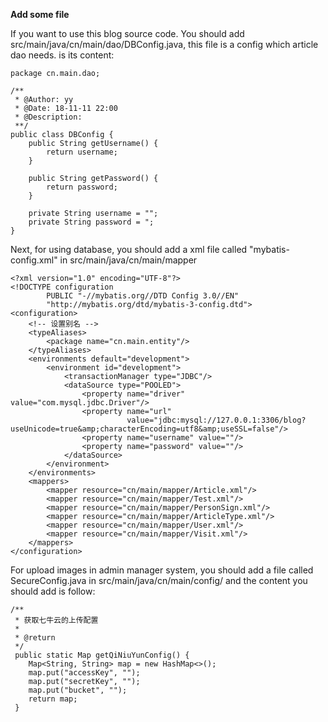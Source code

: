 **Add some file**

If you want to use this blog source code.
You should add src/main/java/cn/main/dao/DBConfig.java, this file is a config which article dao needs.
 is its content:

    package cn.main.dao;
    
    /**
     * @Author: yy
     * @Date: 18-11-11 22:00
     * @Description:
     **/
    public class DBConfig {
        public String getUsername() {
            return username;
        }
    
        public String getPassword() {
            return password;
        }
    
        private String username = "";
        private String password = ";
    }


Next, for using database, you should add a xml file called "mybatis-config.xml" in src/main/java/cn/main/mapper

    <?xml version="1.0" encoding="UTF-8"?>
    <!DOCTYPE configuration
            PUBLIC "-//mybatis.org//DTD Config 3.0//EN"
            "http://mybatis.org/dtd/mybatis-3-config.dtd">
    <configuration>
        <!-- 设置别名 -->
        <typeAliases>
            <package name="cn.main.entity"/>
        </typeAliases>
        <environments default="development">
            <environment id="development">
                <transactionManager type="JDBC"/>
                <dataSource type="POOLED">
                    <property name="driver" value="com.mysql.jdbc.Driver"/>
                    <property name="url"
                              value="jdbc:mysql://127.0.0.1:3306/blog?useUnicode=true&amp;characterEncoding=utf8&amp;useSSL=false"/>
                    <property name="username" value=""/>
                    <property name="password" value=""/>
                </dataSource>
            </environment>
        </environments>
        <mappers>
            <mapper resource="cn/main/mapper/Article.xml"/>
            <mapper resource="cn/main/mapper/Test.xml"/>
            <mapper resource="cn/main/mapper/PersonSign.xml"/>
            <mapper resource="cn/main/mapper/ArticleType.xml"/>
            <mapper resource="cn/main/mapper/User.xml"/>
            <mapper resource="cn/main/mapper/Visit.xml"/>
        </mappers>
    </configuration>

For upload images in admin manager system, you should add a file called SecureConfig.java in src/main/java/cn/main/config/ and the content you should add is follow:

    /**
     * 获取七牛云的上传配置
     *
     * @return
     */
     public static Map getQiNiuYunConfig() {
        Map<String, String> map = new HashMap<>();
        map.put("accessKey", "");
        map.put("secretKey", "");
        map.put("bucket", "");
        return map;
     }